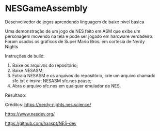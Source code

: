 # NESGameAssembly
Desenvolvedor de jogos aprendendo linguagem de baixo nível básica 

Uma demonstração de um jogo de NES feito em ASM que exibe um personagem movendo na tela e pode ser jogado em hardware verdadeiro. Foram usados os gráficos de Super Mario Bros. em cortesia de Nerdy Nights

Instruções de build:
  1. Baixe os arquivos do repositório;
  2. Baixe NESASM;
  3. Extraia NESASM e os arquivos do repositório, crie um arquivo chamado sfc.txt e insira: NESASM sfc.nes pause;
  4. Abra o arquivo sfc.nes em qualquer emulador de NES.

Resultado:

Créditos:
https://nerdy-nights.nes.science/

https://www.nesdev.org/

https://github.com/haaspt/NES-dev
